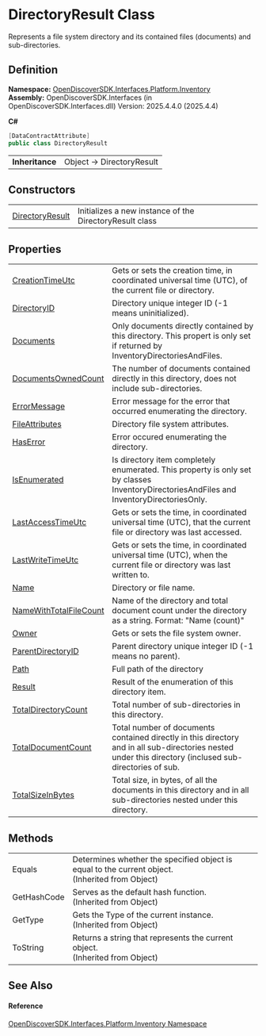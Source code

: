 # DirectoryResult Class


Represents a file system directory and its contained files (documents) and sub-directories.



## Definition
**Namespace:** <a href="05ac8cdb-ff0b-7a5c-da07-61a1da637cb0">OpenDiscoverSDK.Interfaces.Platform.Inventory</a>  
**Assembly:** OpenDiscoverSDK.Interfaces (in OpenDiscoverSDK.Interfaces.dll) Version: 2025.4.4.0 (2025.4.4)

**C#**
``` C#
[DataContractAttribute]
public class DirectoryResult
```

<table><tr><td><strong>Inheritance</strong></td><td>Object  →  DirectoryResult</td></tr>
</table>



## Constructors
<table>
<tr>
<td><a href="469fa016-2cea-bdd5-d306-8c401772b409">DirectoryResult</a></td>
<td>Initializes a new instance of the DirectoryResult class</td></tr>
</table>

## Properties
<table>
<tr>
<td><a href="2e09256f-c540-1db0-48c3-d4d4a8213412">CreationTimeUtc</a></td>
<td>Gets or sets the creation time, in coordinated universal time (UTC), of the current file or directory.</td></tr>
<tr>
<td><a href="53f28f1e-dc1c-c71a-c584-1f39310f2493">DirectoryID</a></td>
<td>Directory unique integer ID (-1 means uninitialized).</td></tr>
<tr>
<td><a href="7cf5141c-225d-139f-3f85-1d56c05231b8">Documents</a></td>
<td>Only documents directly contained by this directory. This propert is only set if returned by InventoryDirectoriesAndFiles.</td></tr>
<tr>
<td><a href="ae14ec23-9477-5298-2a1b-b4314a401282">DocumentsOwnedCount</a></td>
<td>The number of documents contained directly in this directory, does not include sub-directories.</td></tr>
<tr>
<td><a href="059f9617-6567-6e0d-a01a-a1aefd5a78a4">ErrorMessage</a></td>
<td>Error message for the error that occurred enumerating the directory.</td></tr>
<tr>
<td><a href="b28551a8-b965-9805-6acc-295b2760cf37">FileAttributes</a></td>
<td>Directory file system attributes.</td></tr>
<tr>
<td><a href="b4ce86ec-237c-851f-5f6f-59fa988d7721">HasError</a></td>
<td>Error occured enumerating the directory.</td></tr>
<tr>
<td><a href="d74cd7ae-a5d6-b96d-0705-d417ac30f5fb">IsEnumerated</a></td>
<td>Is directory item completely enumerated. This property is only set by classes InventoryDirectoriesAndFiles and InventoryDirectoriesOnly.</td></tr>
<tr>
<td><a href="163794e3-ce98-0726-ff16-46fe6e6a5b5e">LastAccessTimeUtc</a></td>
<td>Gets or sets the time, in coordinated universal time (UTC), that the current file or directory was last accessed.</td></tr>
<tr>
<td><a href="dfe1d2d1-cca3-d09a-763f-074c1d537285">LastWriteTimeUtc</a></td>
<td>Gets or sets the time, in coordinated universal time (UTC), when the current file or directory was last written to.</td></tr>
<tr>
<td><a href="590e6041-5720-c931-cfe8-72ffe536f45a">Name</a></td>
<td>Directory or file name.</td></tr>
<tr>
<td><a href="fd7a78fe-a2dd-9bb0-6842-22b22c441149">NameWithTotalFileCount</a></td>
<td>Name of the directory and total document count under the directory as a string. Format: "Name (count)"</td></tr>
<tr>
<td><a href="cf146765-2883-c640-b8f4-2ad3afce70c6">Owner</a></td>
<td>Gets or sets the file system owner.</td></tr>
<tr>
<td><a href="a059abe1-3663-03a7-b50a-59ecda8819e4">ParentDirectoryID</a></td>
<td>Parent directory unique integer ID (-1 means no parent).</td></tr>
<tr>
<td><a href="954d32b2-2bca-22be-90aa-9f6b569a791f">Path</a></td>
<td>Full path of the directory</td></tr>
<tr>
<td><a href="80648af0-6f97-2379-a3ee-f3d3469ed39f">Result</a></td>
<td>Result of the enumeration of this directory item.</td></tr>
<tr>
<td><a href="3cbb90a6-ce89-1d0b-6950-48e493d76265">TotalDirectoryCount</a></td>
<td>Total number of sub-directories in this directory.</td></tr>
<tr>
<td><a href="07b1fb2a-d338-9e33-c6de-a2e292cb8f11">TotalDocumentCount</a></td>
<td>Total number of documents contained directly in this directory and in all sub-directories nested under this directory (inclused sub-directories of sub.</td></tr>
<tr>
<td><a href="90562634-014b-829f-c590-706c9ea5dda7">TotalSizeInBytes</a></td>
<td>Total size, in bytes, of all the documents in this directory and in all sub-directories nested under this directory.</td></tr>
</table>

## Methods
<table>
<tr>
<td>Equals</td>
<td>Determines whether the specified object is equal to the current object.<br />(Inherited from Object)</td></tr>
<tr>
<td>GetHashCode</td>
<td>Serves as the default hash function.<br />(Inherited from Object)</td></tr>
<tr>
<td>GetType</td>
<td>Gets the Type of the current instance.<br />(Inherited from Object)</td></tr>
<tr>
<td>ToString</td>
<td>Returns a string that represents the current object.<br />(Inherited from Object)</td></tr>
</table>

## See Also


#### Reference
<a href="05ac8cdb-ff0b-7a5c-da07-61a1da637cb0">OpenDiscoverSDK.Interfaces.Platform.Inventory Namespace</a>  
